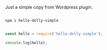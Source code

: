 Just a simple copy from Wordpress plugin.

```bash

npm i hello-dolly-simple

```

```javascript

const hello = require('hello-dolly-simple');

console.log(hello);

```